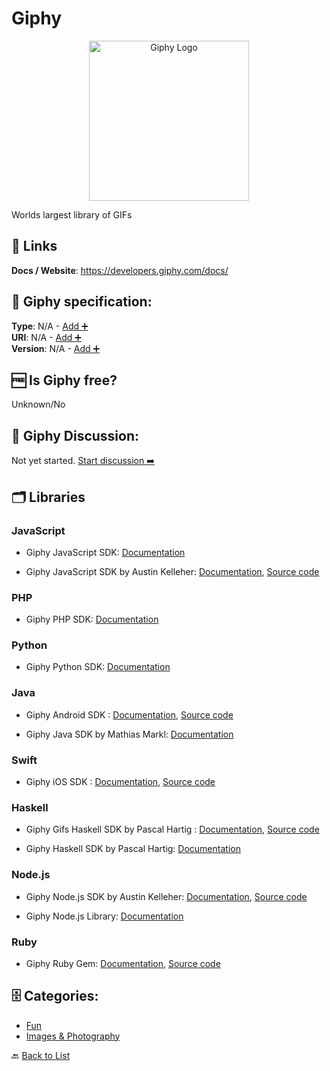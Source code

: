 # Giphy
<p align="center">
    <img width="256" src="https://raw.githubusercontent.com/apis-list/apis-list/main/apis/giphy/logo_256x256.png" alt="Giphy Logo"/>
</p>
Worlds largest library of GIFs

##  🔗 Links
**Docs / Website**: https://developers.giphy.com/docs/

## 🧬 Giphy specification:
**Type**: N/A - [Add ➕](https://github.com/apis-list/apis-list/edit/main/apis-list.yaml)  
**URI**: N/A - [Add ➕](https://github.com/apis-list/apis-list/edit/main/apis-list.yaml)  
**Version**: N/A - [Add ➕](https://github.com/apis-list/apis-list/edit/main/apis-list.yaml)

## 🆓 Is Giphy free?
 Unknown/No 

## 💬 Giphy Discussion:
Not yet started. [Start discussion ➡️](https://github.com/apis-list/apis-list/discussions/new)

## 🗂️ Libraries
### JavaScript
- Giphy JavaScript SDK: [Documentation](https://github.com/Giphy/giphy-js-sdk-core)

- Giphy JavaScript SDK by Austin Kelleher: [Documentation](https://libraries.io/npm/giphy-api), [Source code](https://github.com/austinkelleher/giphy-api)

### PHP
- Giphy PHP SDK: [Documentation](https://github.com/Giphy/giphy-php-client)

### Python
- Giphy Python SDK: [Documentation](https://github.com/Giphy/giphy-python-client)

### Java
- Giphy Android SDK : [Documentation](https://developers.giphy.com/docs/sdk/#android), [Source code](https://github.com/Giphy/giphy-android-sdk-core)

- Giphy Java SDK by Mathias Markl: [Documentation](https://github.com/keshrath/Giphy4J)

### Swift
- Giphy iOS SDK : [Documentation](https://developers.giphy.com/docs/sdk#ios), [Source code](https://github.com/Giphy/giphy-ios-sdk-core)

### Haskell
- Giphy Gifs Haskell SDK by Pascal Hartig : [Documentation](https://www.stackage.org/nightly-2016-10-24/package/giphy-api-0.5.0.0), [Source code](https://github.com/passy/giphy-api#readme)

- Giphy Haskell SDK by Pascal Hartig: [Documentation](https://github.com/passy/giphy-api)

### Node.js
- Giphy Node.js SDK by Austin Kelleher: [Documentation](https://www.npmjs.com/package/giphy-api), [Source code](https://github.com/austinkelleher/giphy-api)

- Giphy Node.js Library: [Documentation](https://www.npmjs.com/package/apigiphy)

### Ruby
- Giphy Ruby Gem: [Documentation](http://giphy.com/labs), [Source code](https://github.com/sebasoga/giphy)


## 🗄️ Categories:
- [Fun](https://github.com/apis-list/apis-list#fun-)
- [Images & Photography](https://github.com/apis-list/apis-list#images--photography-)

🔙  [Back to List](https://github.com/apis-list/apis-list)
